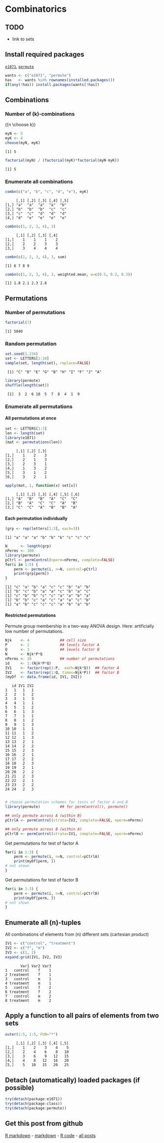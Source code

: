 Combinatorics
=========================

TODO
-------------------------

 - link to sets

Install required packages
-------------------------

[`e1071`](http://cran.r-project.org/package=e1071), [`permute`](http://cran.r-project.org/package=permute)


```r
wants <- c("e1071", "permute")
has   <- wants %in% rownames(installed.packages())
if(any(!has)) install.packages(wants[!has])
```


Combinations
-------------------------

### Number of \(k\)-combinations

\({n \choose k}\)


```r
myN <- 5
myK <- 4
choose(myN, myK)
```

```
[1] 5
```

```r
factorial(myN) / (factorial(myK)*factorial(myN-myK))
```

```
[1] 5
```


### Enumerate all combinations


```r
combn(c("a", "b", "c", "d", "e"), myK)
```

```
     [,1] [,2] [,3] [,4] [,5]
[1,] "a"  "a"  "a"  "a"  "b" 
[2,] "b"  "b"  "b"  "c"  "c" 
[3,] "c"  "c"  "d"  "d"  "d" 
[4,] "d"  "e"  "e"  "e"  "e" 
```

```r
combn(c(1, 2, 3, 4), 3)
```

```
     [,1] [,2] [,3] [,4]
[1,]    1    1    1    2
[2,]    2    2    3    3
[3,]    3    4    4    4
```



```r
combn(c(1, 2, 3, 4), 3, sum)
```

```
[1] 6 7 8 9
```

```r
combn(c(1, 2, 3, 4), 3, weighted.mean, w=c(0.5, 0.2, 0.3))
```

```
[1] 1.8 2.1 2.3 2.8
```


Permutations
-------------------------

### Number of permutations


```r
factorial(7)
```

```
[1] 5040
```


### Random permutation


```r
set.seed(1.234)
set <- LETTERS[1:10]
sample(set, length(set), replace=FALSE)
```

```
 [1] "C" "D" "E" "G" "B" "H" "I" "F" "J" "A"
```



```r
library(permute)
shuffle(length(set))
```

```
 [1]  3  2  6 10  5  7  8  4  1  9
```


### Enumerate all permutations

#### All permutations at once


```r
set <- LETTERS[1:3]
len <- length(set)
library(e1071)
(mat <- permutations(len))
```

```
     [,1] [,2] [,3]
[1,]    1    2    3
[2,]    2    1    3
[3,]    2    3    1
[4,]    1    3    2
[5,]    3    1    2
[6,]    3    2    1
```

```r
apply(mat, 1, function(x) set[x])
```

```
     [,1] [,2] [,3] [,4] [,5] [,6]
[1,] "A"  "B"  "B"  "A"  "C"  "C" 
[2,] "B"  "A"  "C"  "C"  "A"  "B" 
[3,] "C"  "C"  "A"  "B"  "B"  "A" 
```


#### Each permutation individually


```r
(grp <- rep(letters[1:3], each=3))
```

```
[1] "a" "a" "a" "b" "b" "b" "c" "c" "c"
```

```r
N      <- length(grp)
nPerms <- 100
library(permute)
pCtrl <- permControl(nperm=nPerms, complete=FALSE)
for(i in 1:5) {
    perm <- permute(i, n=N, control=pCtrl)
    print(grp[perm])
}
```

```
[1] "c" "a" "b" "a" "c" "c" "b" "a" "b"
[1] "b" "c" "b" "a" "a" "c" "b" "a" "c"
[1] "c" "b" "b" "c" "c" "a" "a" "b" "a"
[1] "b" "b" "c" "a" "c" "a" "a" "c" "b"
[1] "a" "b" "c" "c" "c" "a" "b" "a" "b"
```


#### Restricted permutations

Permute group membership in a two-way ANOVA design. Here: artificially low number of permutations.


```r
Njk    <- 4              ## cell size
P      <- 2              ## levels factor A
Q      <- 3              ## levels factor B
N      <- Njk*P*Q
nPerms <- 10             ## number of permutations
id     <- 1:(Njk*P*Q)
IV1    <- factor(rep(1:P,  each=Njk*Q))  ## factor A
IV2    <- factor(rep(1:Q, times=Njk*P))  ## factor B
(myDf  <- data.frame(id, IV1, IV2))
```

```
   id IV1 IV2
1   1   1   1
2   2   1   2
3   3   1   3
4   4   1   1
5   5   1   2
6   6   1   3
7   7   1   1
8   8   1   2
9   9   1   3
10 10   1   1
11 11   1   2
12 12   1   3
13 13   2   1
14 14   2   2
15 15   2   3
16 16   2   1
17 17   2   2
18 18   2   3
19 19   2   1
20 20   2   2
21 21   2   3
22 22   2   1
23 23   2   2
24 24   2   3
```

```r

# choose permutation schemes for tests of factor A and B
library(permute)         ## for permControl(), permute()

## only permute across A (within B)
pCtrlA <- permControl(strata=IV2, complete=FALSE, nperm=nPerms)

## only permute across B (within A)
pCtrlB <- permControl(strata=IV1, complete=FALSE, nperm=nPerms)
```


Get permutations for test of factor A


```r
for(i in 1:3) {
    perm <- permute(i, n=N, control=pCtrlA)
    print(myDf[perm, ])
# not shown
}
```


Get permutations for test of factor B


```r
for(i in 1:3) {
    perm <- permute(i, n=N, control=pCtrlB)
    print(myDf[perm, ])
# not shown
}
```


Enumerate all \(n\)-tuples
-------------------------

All combinations of elements from \(n\) different sets (cartesian product)


```r
IV1 <- c("control", "treatment")
IV2 <- c("f", "m")
IV3 <- c(1, 2)
expand.grid(IV1, IV2, IV3)
```

```
       Var1 Var2 Var3
1   control    f    1
2 treatment    f    1
3   control    m    1
4 treatment    m    1
5   control    f    2
6 treatment    f    2
7   control    m    2
8 treatment    m    2
```


Apply a function to all pairs of elements from two sets
-------------------------


```r
outer(1:5, 1:5, FUN="*")
```

```
     [,1] [,2] [,3] [,4] [,5]
[1,]    1    2    3    4    5
[2,]    2    4    6    8   10
[3,]    3    6    9   12   15
[4,]    4    8   12   16   20
[5,]    5   10   15   20   25
```


Detach (automatically) loaded packages (if possible)
-------------------------


```r
try(detach(package:e1071))
try(detach(package:class))
try(detach(package:permute))
```


Get this post from github
----------------------------------------------

[R markdown](https://github.com/dwoll/RExRepos/raw/master/Rmd/combinatorics.Rmd) - [markdown](https://github.com/dwoll/RExRepos/raw/master/md/combinatorics.md) - [R code](https://github.com/dwoll/RExRepos/raw/master/R/combinatorics.R) - [all posts](https://github.com/dwoll/RExRepos)
